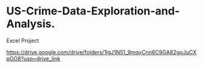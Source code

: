 # US-Crime-Data-Exploration-and-Analysis.
Excel Project

https://drive.google.com/drive/folders/1lgJ1N51_9mqyCnn6C9GA82goJuCXpGO8?usp=drive_link
